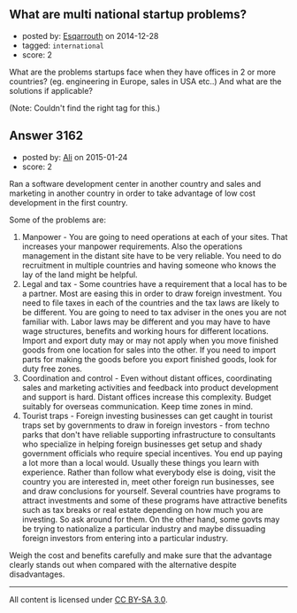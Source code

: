 ## What are multi national startup problems?

- posted by: [Esqarrouth](https://stackexchange.com/users/3055586/esqarrouth) on 2014-12-28
- tagged: `international`
- score: 2

What are the problems startups face when they have offices in 2 or more countries? (eg. engineering in Europe, sales in USA etc..) And what are the solutions if applicable?

(Note: Couldn't find the right tag for this.)


## Answer 3162

- posted by: [Ali](https://stackexchange.com/users/2815644/ali) on 2015-01-24
- score: 2

Ran a software development center in another country and sales and marketing in another country in order to take advantage of low cost development in the first country. 

Some of the problems are:

1. Manpower - You are going to need operations at each of your sites. That increases your manpower requirements. Also the operations management in the distant site have to be very reliable. You need to do recruitment in multiple countries and having someone who knows the lay of the land might be helpful. 
2. Legal and tax - Some countries have a requirement that a local has to be a partner. Most are easing this in order to draw foreign investment. You need to file taxes in each of the countries and the tax laws are likely to be different. You are going to need to tax adviser in the ones you are not familiar with. Labor laws may be different and you may have to have wage structures, benefits and working hours for different locations. 
 Import and export duty may or may not apply when you move finished goods from one location for sales into the other. If you need to import parts for making the goods before you export finished goods, look for duty free zones. 
3. Coordination and control - Even without distant offices, coordinating sales and marketing activities and feedback into product development and support is hard. Distant offices increase this complexity. Budget suitably for overseas communication. Keep time zones in mind. 
4. Tourist traps - Foreign investing businesses can get caught in tourist traps set by governments to draw in foreign investors - from techno parks that don't have reliable supporting infrastructure to consultants who specialize in helping foreign businesses get setup and shady government officials who require special incentives. You end up paying a lot more than a local would. Usually these things you learn with experience. Rather than follow what everybody else is doing, visit the country you are interested in, meet other foreign run businesses, see and draw conclusions for yourself. Several countries have programs to attract investments and some of these programs have attractive benefits such as tax breaks or real estate depending on how much you are investing. So ask around for them. On the other hand, some govts may be trying to nationalize a particular industry and maybe dissuading foreign investors from entering into a particular industry. 

Weigh the cost and benefits carefully and make sure that the advantage clearly stands out when compared with the alternative despite disadvantages.



---

All content is licensed under [CC BY-SA 3.0](https://creativecommons.org/licenses/by-sa/3.0/).
